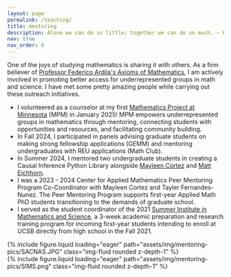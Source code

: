 ```yaml
---
layout: page
permalink: /teaching/
title: mentoring
description: Alone we can do so little; together we can do so much. ~ Hellen Keller
nav: true
nav_order: 6
---
```


One of the joys of studying mathematics is sharing it with others. As a firm believer of [Professor Federico Ardila's Axioms of Mathematics](https://fardila.com/), I am actively involved in promoting better access for underrepresented groups in math and science. I have met some pretty amazing people while carrying out these outreach initiatives. 

* I volunteered as a counselor at my first [Mathematics Project at Minnesota](https://sites.google.com/view/mpm-umn/home) (MPM) in January 2025! MPM empowers underrepresented groups in mathematics through mentoring, connecting students with opportunities and resources, and facilitating community building. 
* In Fall 2024, I participated in panels advising graduate students on making strong fellowship applications (GEMM) and mentoring undergraduates with REU applications (Math Club).
* In Summer 2024, I mentored two undergraduate students in creating a Causal Inference Python Library alongside [Mayleen Cortez](https://www.mayleencortez.com/) and [Matt Eichhorn](https://maeichho.github.io/).
* I was a 2023 - 2024 Center for Applied Mathematics Peer Mentoring Program Co-Coordinator with Mayleen Cortez and Tayler Fernandes-Nunez. The Peer Mentoring Program supports first-year Applied Math PhD students transitioning to the demands of graduate school. 
* I served as the student coordinator of the 2021 [Summer Institute in Mathematics and Science](https://sims.csep.ucsb.edu/), a 3-week academic preparation and research training program for incoming first-year students intending to enroll at UCSB directly from high school in the Fall 2021.

<div class="row mt-3">
    <div class="col-sm mt-3 mt-md-0">
        {% include figure.liquid loading="eager" path="assets/img/mentoring-pics/SACNAS.JPG" class="img-fluid rounded z-depth-1" %}
    </div>
    <div class="col-sm mt-3 mt-md-0">
        {% include figure.liquid loading="eager" path="assets/img/mentoring-pics/SIMS.png" class="img-fluid rounded z-depth-1" %}
    </div>
</div>
<div class="caption">
</div>

